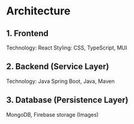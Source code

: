 # Architecture
## 1. Frontend 
Technology: React
Styling: CSS, TypeScript, MUI
## 2. Backend (Service Layer)
Technology: Java Spring Boot, Java, Maven
## 3. Database (Persistence Layer)
MongoDB, Firebase storage (Images)
